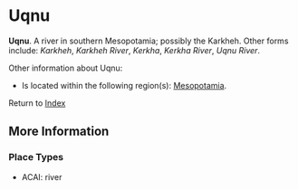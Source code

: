 # Uqnu
**Uqnu**. 
A river in southern Mesopotamia; possibly the Karkheh. 
Other forms include: 
*Karkheh*, *Karkheh River*, *Kerkha*, *Kerkha River*, *Uqnu River*. 




Other information about Uqnu:


* Is located within the following region(s): 
[Mesopotamia](Mesopotamia.md). 








Return to [Index](00-Index.md)

## More Information

### Place Types

* ACAI: river





